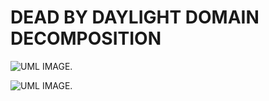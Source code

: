 # DEAD BY DAYLIGHT DOMAIN DECOMPOSITION
![UML IMAGE.](https://uml.planttext.com/plantuml/png/SoWkIImgAStDuUKjpixCKoZABqxbvNNAJrBGjLDmpCbCJhLIy4ZDoSbNvELrICrB0Qe40000](https://img.plantuml.biz/plantuml/dpng/pLH1Ri8m4Bpx5PPw0RNX0GWXa4e5Xue3wGDClAYcYHFP6mGg_NlNDeIOX3j7xwndPsRZp2mAWtMHiomNrlAFpIV_PPo_SW8GB1_pTvMXAhKmfqbwgk2DhpOEclgkkPJ-DF3jrBtUxY73eGTJ8xHLxd9Q3f3k4kueXkoFCQKHp4vaSE6xZDq0rjLWPuj0iN1TOK8eV5NoTbWS5Lv1eXHRYqPao8EN9OWSlmEvAgeS2j1eut5hxIUGiBbtwIqwQo-SD52P0l6D1qKnYRmhg05QMjhrnb0WYy78pRMOYXzOAWoUEbQMGikS53lzoPt8CAidg8UKfn06716qZ2CB0PK7C4P9w1g_8NVE6w3NUeD60fjgZzALtjS6v5ChTUycISxJozV5sl8UrA-BJ1A_lnvaD9h6Qnhpp81xbe-wewXwk_daJ0FRh5sqpS9c53Vz7_u1)](https://img.plantuml.biz/plantuml/dpng/rLHHKeCm4FtFANRqfnt50pXEjQFLCcFjH_40aMnjAYITPAjsrBkx443QmW7a0uPzcxVllGHkF4b7spmJQIQzX_l53Bu4y7K6315wk8GxdPAsHhhTLRBRu3d4Ym8QLNrZfShtGRc0--SlQqnfMC69ayRhWY2n0-Brt57G3CMF4DeGkgLCiU9iXY-Gjfl1qkSrpQJe37FgqlD6jLyddvhg1gQMBvwSJ0c2iodAZ5PXYCut6UPeo1-EdPjo3aiSbvvBmy7eAR0Q1ZYYglbTStGowvBMG2rD-qXZC50UmWVUwd8Ytt2gAJWyCZQLHcMiFhY9ZWI7cJtnzLBlGaJuIMZKVf1rRFOTdTCAkwBumuwoQA2UC1hyG6fJxz0Sc_NMeVedcerbHITZX_218BFCVg02ih3r20-JMVmKmm36CIJp-MDHLB2q3cvF8Of6y3nxX27mdeFsG2k-lLghhddZ4vsVWFJ5yuad255yrr7qFQhEksW7qbEl3rCKbIUe0xcu6EqVaKj87HO_ZRxklStfx8QhRnxOPZr6sopYXZUO_r-_)](https://img.plantuml.biz/plantuml/dpng/rLHHSe8m4FtFANRQ7pij7i1nhBIrepErVeW7YB3MA0GdMQjEsxjt8K1HuG3b0qZUvkrxBu6X9MbedyGYZAMry3gVmfS0lkw18K8BFNXH8QbKItFg1wSTFi1ada63eiwFedpSoHTm_MovmP3k2ZWmKbkL4GHfXtWzLsGqT-972AK9pKg6M71MpUT8-rrdPPEIPfHLkZxbr68NrOUZewAoWAdbqfAH8O5pDaOPqzerKSaknWGrsSksCvttOOb-xZatx8pU0gjXW2CgYZyLHoVZ9caLLDDqZbG67UKbVE6jd0xa5iUAdCChOsEfevZLEpVUbM3NioM-LkgJYmYFX3ew3xACBVr4OrI4JL7yOLTPL51B61L-8RMQRz0yqPkzmUYVQDOfAxhn3S81GSPnUi08A8MzvQ46VmB1RFO6gzJ0yorutW0MqxT7U4BBL1PeBUa1LFR2jqHkbVu0YzhY8sz_e98Ra3PxldCV8RAls_E-1yMf5_LOMkRB8-Lv-JbgGBhTmVb1wK5eCFjrj5MVRL5ZDVI_kM6TzHgjiuWXRpF_nNu1)](https://img.plantuml.biz/plantuml/dpng/rLHHSe8m4FtFANRiZqx50pWThQrsT4RhX_G04TQQ5eAJh5gdzkvT251KE43v09Atl7tlaUJHaZIqZoCHHD9QU5aju5i0N_V04A65FenLG2hHqfmU_DCEkp1RfT0Whnk5OJPkPnzm_NBzWG5rSjWtKbkL4lX9c_XxhaXfEk972AK9pKO6c7EMpLT8-rrxO-E2Pf9MkZx5rDikh0udNugA0gQMQqj61WJEsHHbH5lNHCMx26FKPA_RBdNMXoMECi-POMVq3bWD0nnHNdnG79sCwgILK4NJ9L8QT9JNy9MtOjgNdpXLv1pU69jA7KQithdnRWIxdWtnDLAVN4JuHQZ3oo2Bs9836gD2h8lY3xl9eeGQmYZnAwdbV8tccVxO6mp_bUPnSjJ_Hh9EM55hP12E23AAaYE6G0diBGyrZ6RWBvTps2G6dk_0ymRmjfWFuGajKrcWhQGkgFI5Rx7yLFeTB6gBGrwnlefR86twVEK-GgG7akUT1_b65TLO6kQBNU1vsTAlGNgzmUNQxaDWC3tjcgelLbLjDJoSkM6LzHQjieX7_iryyFu2)](https://img.plantuml.biz/plantuml/dpng/rLJBRi8m4BpxArRj1TIg7r1LBQY0u51wm5NFstWfBeuJsGubglZtEiu3ai07a4iap-pip5Zoo3eqBeiLOv52Qs6sUWFsny1_T-11HnOUmH2AHAiS9Z9oCj5eyYUUftGF_BdYZeLO5VH16F8pV5WXtA2siXZZoS3vgGBqlnh_I4KnDsG7ngHsPDOO4Io2sj7BYboM3jOshiUc1RLSsLEg67lfQiAX3ZWdL6uJZkUeXI83j7UaHSZUMNT1cEEMvjALilXbdS78GKyVP9mgYaaxsulpheD_NyKuD1hgBBky3PVWarRKdVGtXEfSu0OwITf6cjhy9Y_RXJl1wkDMm5PnUPcZhkmqRPCjsP4nKj0vnqUiPxc1BdXky8xfvhpbkZIzq3-P8N5TfYV9hxuUpupfn9kwMLXm6saXngtKts19Mtgv0RJ0PRpqb8htIH0bcHA0Ga2S6AgV6RT1NKeekVKFm78sVUNJoKFG20c22XlvGloBzGy0)](https://img.plantuml.biz/plantuml/dpng/pLLTRzem57tthxZgowWw-05egfeLggAkqpIe-doRt827OqUs0usc_VVv8u40eTjRomDIVEuzFkVanhun5hMj2i5OAj0Ok9i_0llDmFs6u41B1iQW2JCbHGqJdbgk9Ehwow8kwJFCvhxcEZQabTOaRLWQDr10mjyL95aMrWPhgiSG2JOegbtnPLEuq2WDzpijrC2wkbZTmazbvbaksH_6kBIaSqofeMZLNy6SR5KESbCu0yvMsppr3L762LzJySfjM-1sQ99Py8BqZjmfyy-tgYW5URT92ARhTgDuvaM4ma7ZCnSARQ2DhFU4mgx2RlSeCq5wRw0KM9EURboaRx-4k7Vp4fpXJgqptjKKCpdZEx4MqtLFtbxamRAJZo_6QamjdFW0xZCfWkhZTw9aYB-DA-XlTA-Y_N5F92Uf_gIStAIbRS7WZURMn8QxGKTnRYnQk6SyMkWehbr7xxX48NNqJw-MP7QOqZwJ3MdDCpgdR8VtIDjXHzhsFOVYehQP_5LfoZwajWbH-Qmg-MzrGx3-otA2ugVP6P9taAssyZyI7MfAFL7zGwkb9cEQ4-5znSzaJgdzS0FHSpQEHjTTNUneMZmSXy7VO_wfkOIOL0w-IEOFS3UTJhucjmyNWE5G_-wG1bwigBtpK1D8jGMJei0NGQDG7iWw3S_qoTMjkSmG2cuCbqiGAbM5ygSRED60uL0rm2KiIP96CHf5ieagaCiEMpA3hLkl36KUHn24MdfEgvI0N6buUlpccUoAcqZYsvCPOpVkbRbh_2y0))


![UML IMAGE.](https://drive.google.com/file/d/19-2fWcHLSpcTGiNQBoXL04DXbMuvaZ4c/view)
